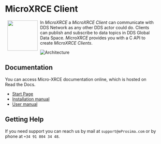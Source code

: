 # MicroXRCE Client

<a href="http://www.eprosima.com"><img src="https://encrypted-tbn3.gstatic.com/images?q=tbn:ANd9GcSd0PDlVz1U_7MgdTe0FRIWD0Jc9_YH-gGi0ZpLkr-qgCI6ZEoJZ5GBqQ" align="left" hspace="8" vspace="2" width="100" height="100" ></a>

In *MicroXRCE* a *MicroXRCE Client* can communicate with DDS Network as any other DDS actor could do. Clients can publish and subscribe to data topics in DDS Global Data Space. *MicroXRCE* provides you with a C API to create *MicroXRCE Clients*.

![Architecture](docs/architecture_client.png)


## Documentation

You can access Micro-XRCE documentation online, which is hosted on Read the Docs.

* [Start Page](http://micro-xrce.readthedocs.io)
* [Installation manual](http://micro-xrce.readthedocs.io/en/latest/installation.html)
* [User manual](http://micro-xrce.readthedocs.io/en/latest/introduction.html)

## Getting Help

If you need support you can reach us by mail at `support@eProsima.com` or by phone at `+34 91 804 34 48`.
